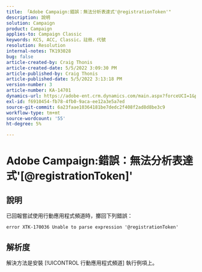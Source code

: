 ```yaml
---
title: 「Adobe Campaign:錯誤：無法分析表達式'@registrationToken'"
description: 說明
solution: Campaign
product: Campaign
applies-to: Campaign Classic
keywords: KCS, ACC, Classic，註冊，代號
resolution: Resolution
internal-notes: TK193028
bug: false
article-created-by: Craig Thonis
article-created-date: 5/5/2022 3:09:30 PM
article-published-by: Craig Thonis
article-published-date: 5/5/2022 3:13:18 PM
version-number: 3
article-number: KA-14701
dynamics-url: https://adobe-ent.crm.dynamics.com/main.aspx?forceUCI=1&pagetype=entityrecord&etn=knowledgearticle&id=e3a3c358-85cc-ec11-a7b5-6045bd00d995
exl-id: f6910454-fb78-4fb0-9aca-ee12a3e5a7ed
source-git-commit: 6a23faae10364181be7dedc2f408f2ad8d8be3c9
workflow-type: tm+mt
source-wordcount: '55'
ht-degree: 5%

---
```


# Adobe Campaign:錯誤：無法分析表達式&#39;[@registrationToken]&#39;

## 說明

已回報嘗試使用行動應用程式頻道時，擲回下列錯誤：

```
error XTK-170036 Unable to parse expression '@registrationToken'
```

## 解析度


解決方法是安裝 [!UICONTROL 行動應用程式頻道] 執行例項上。
